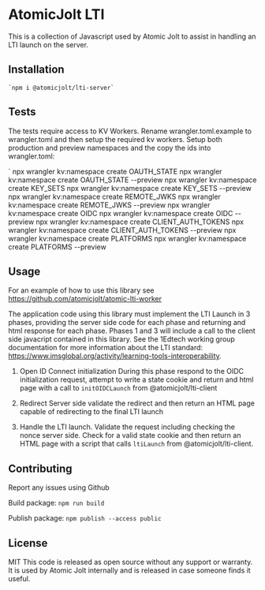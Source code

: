 # AtomicJolt LTI
This is a collection of Javascript used by Atomic Jolt to assist in handling an LTI launch on the server.

## Installation

    `npm i @atomicjolt/lti-server`

## Tests
The tests require access to KV Workers.
Rename wrangler.toml.example to wrangler.toml and then setup the required kv workers. 
   Setup both production and preview namespaces and the copy the ids into wrangler.toml:

  `
    npx wrangler kv:namespace create OAUTH_STATE
    npx wrangler kv:namespace create OAUTH_STATE --preview
    npx wrangler kv:namespace create KEY_SETS
    npx wrangler kv:namespace create KEY_SETS --preview
    npx wrangler kv:namespace create REMOTE_JWKS
    npx wrangler kv:namespace create REMOTE_JWKS --preview
    npx wrangler kv:namespace create OIDC
    npx wrangler kv:namespace create OIDC --preview
    npx wrangler kv:namespace create CLIENT_AUTH_TOKENS
    npx wrangler kv:namespace create CLIENT_AUTH_TOKENS --preview
    npx wrangler kv:namespace create PLATFORMS
    npx wrangler kv:namespace create PLATFORMS --preview

## Usage
For an example of how to use this library see https://github.com/atomicjolt/atomic-lti-worker

The application code using this library must implement the LTI Launch in 3 phases, providing the server side code for each phase and returning and html response for each phase. Phases 1 and 3 will include a call to the client side javacript contained in this library. See the 1Edtech working group documentation for more information about the LTI standard: https://www.imsglobal.org/activity/learning-tools-interoperability.

1. Open ID Connect initialization
During this phase respond to the OIDC initialization request, attempt to write a state cookie and return and html page with a call to `initOIDCLaunch` from 
@atomicjolt/lti-client

2. Redirect
Server side validate the redirect and then return an HTML page capable of redirecting to the final LTI launch

3. Handle the LTI launch.
Validate the request including checking the nonce server side. Check for a valid state cookie and then return an HTML page with a script that calls `ltiLaunch` from @atomicjolt/lti-client.

## Contributing
Report any issues using Github

Build package:
    `npm run build`

Publish package:
    `npm publish --access public`

## License
MIT
This code is released as open source without any support or warranty. It is used by Atomic Jolt internally and is released in case someone finds it useful.
